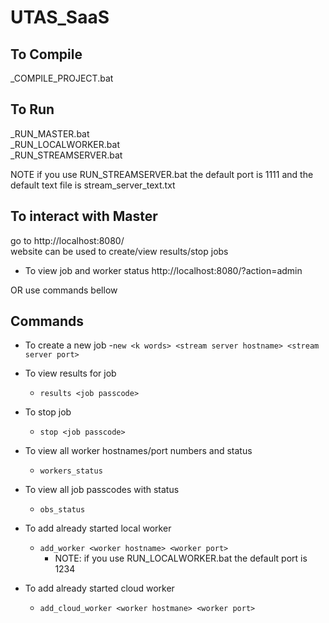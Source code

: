 # UTAS_SaaS

## To Compile
_COMPILE_PROJECT.bat

## To Run
_RUN_MASTER.bat  
_RUN_LOCALWORKER.bat  
_RUN_STREAMSERVER.bat  

NOTE if you use RUN_STREAMSERVER.bat the default port is 1111 and the default text file is stream_server_text.txt

## To interact with Master
go to http://localhost:8080/  
website can be used to create/view results/stop jobs

- To view job and worker status
http://localhost:8080/?action=admin

OR use commands bellow

## Commands
- To create a new job
  -`new <k words> <stream server hostname> <stream server port>`

- To view results for job
  - `results <job passcode>`

- To stop job
  - `stop <job passcode>`

- To view all worker hostnames/port numbers and status
  - `workers_status`

- To view all job passcodes with status
  - `obs_status`

- To add already started local worker
  - `add_worker <worker hostname> <worker port>`
    - NOTE: if you use RUN_LOCALWORKER.bat the default port is 1234

- To add already started cloud worker
  - `add_cloud_worker <worker hostmane> <worker port>`
